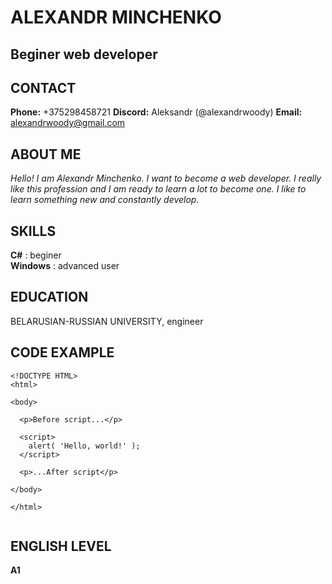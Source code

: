 # ALEXANDR MINCHENKO
## Beginer web developer

## CONTACT

**Phone:** +375298458721
**Discord:** Aleksandr  (@alexandrwoody)
**Email:** alexandrwoody@gmail.com

## ABOUT ME
_Hello! I am Alexandr Minchenko. I want to become a web developer. I really like this profession and I am ready to learn a lot to become one. I like to learn something new and constantly develop._

## SKILLS
__C#__    :              beginer  
__Windows__ :            advanced user

## EDUCATION

 BELARUSIAN-RUSSIAN UNIVERSITY, engineer

##  CODE EXAMPLE

```
<!DOCTYPE HTML>
<html>

<body>

  <p>Before script...</p>

  <script>
    alert( 'Hello, world!' );
  </script>

  <p>...After script</p>

</body>

</html>


```

## ENGLISH LEVEL
**A1**